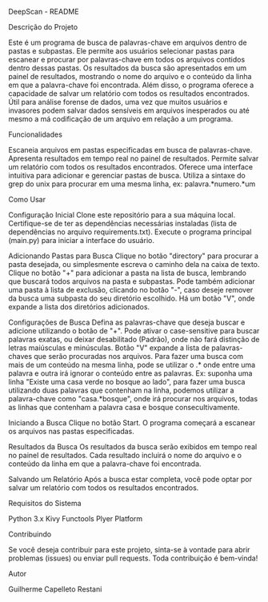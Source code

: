 DeepScan - README

Descrição do Projeto

Este é um programa de busca de palavras-chave em arquivos dentro de pastas e subpastas. Ele permite aos usuários selecionar pastas para escanear e procurar por palavras-chave em todos os arquivos contidos dentro dessas pastas. Os resultados da busca são apresentados em um painel de resultados, mostrando o nome do arquivo e o conteúdo da linha em que a palavra-chave foi encontrada. Além disso, o programa oferece a capacidade de salvar um relatório com todos os resultados encontrados. Útil para análise forense de dados, uma vez que muitos usuários e invasores podem salvar dados sensíveis em arquivos inesperados ou até mesmo a má codificação de um arquivo em relação a um programa. 

Funcionalidades

Escaneia arquivos em pastas especificadas em busca de palavras-chave.
Apresenta resultados em tempo real no painel de resultados.
Permite salvar um relatório com todos os resultados encontrados.
Oferece uma interface intuitiva para adicionar e gerenciar pastas de busca.
Utiliza a sintaxe do grep do unix para procurar em uma mesma linha, ex: palavra.*numero.*um

Como Usar

Configuração Inicial
Clone este repositório para a sua máquina local.
Certifique-se de ter as dependências necessárias instaladas (lista de dependências no arquivo requirements.txt).
Execute o programa principal (main.py) para iniciar a interface do usuário.

Adicionando Pastas para Busca
Clique no botão "directory" para procurar a pasta desejada, ou simplesmente escreva o caminho dela na caixa de texto.
Clique no botão "+" para adicionar a pasta na lista de busca, lembrando que buscará todos arquivos na pasta e subpastas.
Pode também adicionar uma pasta à lista de exclusão, clicando no botão "-", caso deseje remover da busca uma subpasta do seu diretório escolhido.
Há um botão "V", onde expande a lista dos diretórios adicionados.


Configurações de Busca
Defina as palavras-chave que deseja buscar e adicione utilizando o botão de "+".
Pode ativar o case-sensitive para buscar palavras exatas, ou deixar desabilitado (Padrão), onde não fará distinção de letras maiúsculas e minúsculas.
Botão "V" expande a lista de palavras-chaves que serão procuradas nos arquivos.
Para fazer uma busca com mais de um conteúdo na mesma linha, pode se utilizar o .* onde entre uma palavra e outra irá ignorar o conteúdo entre as palavras. Ex: suponha uma linha "Existe uma casa verde no bosque ao lado", para fazer uma busca utilizando duas palavras que contenham na linha, podemos utilizar a palavra-chave como "casa.*bosque", onde irá procurar nos arquivos, todas as linhas que contenham a palavra casa e bosque consecultivamente.

Iniciando a Busca
Clique no botão Start.
O programa começará a escanear os arquivos nas pastas especificadas.

Resultados da Busca
Os resultados da busca serão exibidos em tempo real no painel de resultados.
Cada resultado incluirá o nome do arquivo e o conteúdo da linha em que a palavra-chave foi encontrada.

Salvando um Relatório
Após a busca estar completa, você pode optar por salvar um relatório com todos os resultados encontrados.

Requisitos do Sistema

Python 3.x
Kivy
Functools
Plyer
Platform


Contribuindo

Se você deseja contribuir para este projeto, sinta-se à vontade para abrir problemas (issues) ou enviar pull requests. Toda contribuição é bem-vinda!

Autor

Guilherme Capelleto Restani